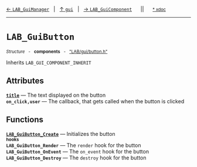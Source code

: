 [&#8592; `LAB_GuiManager`](LAB--gui--lab_guimanager.md)&nbsp;&nbsp;&nbsp;|&nbsp;&nbsp;&nbsp;[&#8593; `gui`](LAB--gui.md)&nbsp;&nbsp;&nbsp;|&nbsp;&nbsp;&nbsp;[&#8594; `LAB_GuiComponent`](LAB--gui--lab_guicomponent.md)&nbsp;&nbsp;&nbsp;&nbsp;&nbsp;&nbsp;||&nbsp;&nbsp;&nbsp;&nbsp;&nbsp;&nbsp;<small>[\* xdoc](../xdoc/LAB\gui.xmd#L49)</small>
***

# `LAB_GuiButton`
<small>*Structure* &nbsp; - &nbsp; **components** &nbsp; - &nbsp; ["LAB/gui/button.h"](../include/LAB/gui/button.h)</small>  

Inherits `LAB_GUI_COMPONENT_INHERIT`

## Attributes
**[`title`](LAB--gui--lab_guibutton--title.md)** &#8213; The text displayed on the button  
**`on_click,user`** &#8213; The callback, that gets called when the button is clicked  
## Functions
**[`LAB_GuiButton_Create`](LAB--gui--lab_guibutton--lab_guibutton_create.md)** &#8213; Initializes the button  
<small>**hooks**</small>  
**`LAB_GuiButton_Render`** &#8213; The `render` hook for the button  
**`LAB_GuiButton_OnEvent`** &#8213; The `on_event` hook for the button  
**`LAB_GuiButton_Destroy`** &#8213; The `destroy` hook for the button  
